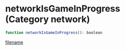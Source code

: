 # networkIsGameInProgress (Category network)

```js
function networkIsGameInProgress(): boolean
```

[filename](networkIsGameInProgress_m.md ':include')